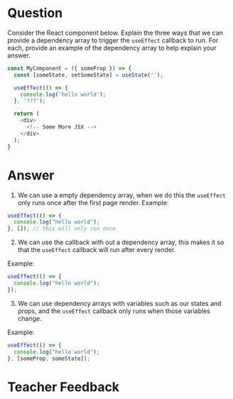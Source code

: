 # Question

Consider the React component below. Explain the three ways that we can provide a dependency array to trigger the `useEffect` callback to run. For each, provide an example of the dependency array to help explain your answer.

```js
const MyComponent = ({ someProp }) => {
  const [someState, setSomeState] = useState('');

  useEffect(() => {
    console.log('hello world');
  }, '???');

  return (
    <div>
      <!-- Some More JSX -->
    </div>
  );
}
```

# Answer

1. We can use a empty dependency array, when we do this the `useEffect` only runs once after the first page render.
   Example:

```js
useEffect(() => {
  console.log("hello world");
}, []); // this will only run once
```

2. We can use the callback with out a dependency array, this makes it so that the `useEffect` callback will run after every render.

Example:

```js
useEffect(() => {
  console.log("hello world");
});
```

3. We can use dependency arrays with variables such as our states and props, and the `useEffect` callback only runs when those variables change.

Example:

```js
useEffect(() => {
  console.log("hello world");
}, [someProp, someState]);
```

# Teacher Feedback

